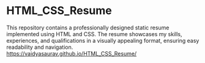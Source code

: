 # HTML_CSS_Resume
This repository contains a professionally designed static resume implemented using HTML and CSS. The resume showcases my skills, experiences, and qualifications in a visually appealing format, ensuring easy readability and navigation.
https://vaidyasaurav.github.io/HTML_CSS_Resume/
